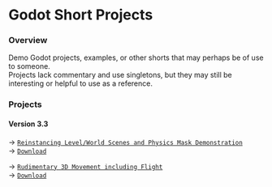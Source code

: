 # Godot Short Projects
### Overview
Demo Godot projects, examples, or other shorts that may perhaps be of use to someone.  
Projects lack commentary and use singletons, but they may still be interesting or helpful to use as a reference.
### Projects
#### Version 3.3
→ [`Reinstancing Level/World Scenes and Physics Mask Demonstration`](https://github.com/Yuminous/Godot-Shorts/tree/main/3.3%20%E2%86%92%20Changing%20Level%20Scenes%20with%20Instancing)  
→ [`Download`](https://github.com/Yuminous/Godot-Shorts/raw/main/ZIP/3.3-ReinstancingLevelScenesPhysicsMasks.zip)

→ [`Rudimentary 3D Movement including Flight`](https://github.com/Yuminous/Godot-Shorts/tree/main/3.3%20%E2%86%92%20Rudimentary%203D%20Movement%20incl.%20Flight)  
→ [`Download`](https://github.com/Yuminous/Godot-Shorts/raw/main/ZIP/3.3-Rudimentary3DMovementFlight.zip)
